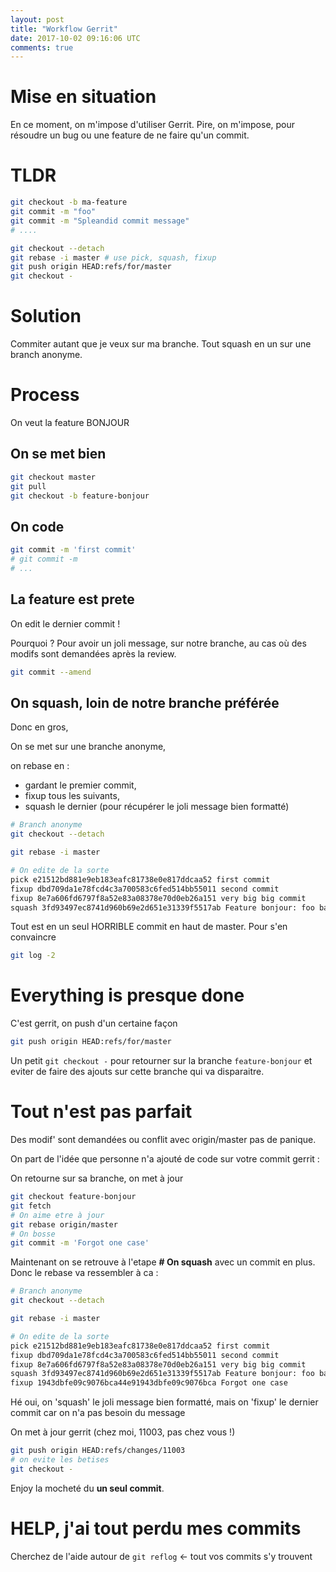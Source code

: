 ```yaml
---
layout: post
title: "Workflow Gerrit"
date: 2017-10-02 09:16:06 UTC
comments: true
---
```


# Mise en situation

En ce moment, on m'impose d'utiliser Gerrit.
Pire, on m'impose, pour résoudre un bug ou une feature de ne faire qu'un commit.

# TLDR

```bash
git checkout -b ma-feature
git commit -m "foo"
git commit -m "Spleandid commit message"
# ....

git checkout --detach
git rebase -i master # use pick, squash, fixup
git push origin HEAD:refs/for/master
git checkout -
```

# Solution

Commiter autant que je veux sur ma branche. Tout squash en un sur une branch anonyme.

# Process

On veut la feature BONJOUR

## On se met bien

```bash
git checkout master
git pull
git checkout -b feature-bonjour
```

## On code

```bash
git commit -m 'first commit'
# git commit -m
# ...
```

## La feature est prete

On edit le dernier commit !

Pourquoi ? Pour avoir un joli message, sur notre branche, au cas où des modifs sont demandées après la review.

```bash
git commit --amend
```

## On squash, loin de notre branche préférée

Donc en gros,

On se met sur une branche anonyme,

on rebase en :

+ gardant le premier commit,
+ fixup tous les suivants,
+ squash le dernier (pour récupérer le joli message bien formatté)

```bash
# Branch anonyme
git checkout --detach

git rebase -i master

# On edite de la sorte
pick e21512bd881e9eb183eafc81738e0e817ddcaa52 first commit
fixup dbd709da1e78fcd4c3a700583c6fed514bb55011 second commit
fixup 8e7a606fd6797f8a52e83a08378e70d0eb26a151 very big big commit
squash 3fd93497ec8741d960b69e2d651e31339f5517ab Feature bonjour: foo bar baz done
```

Tout est en un seul HORRIBLE commit en haut de master. Pour s'en convaincre

```bash
git log -2
```

# Everything is presque done

C'est gerrit, on push d'un certaine façon

```bash
git push origin HEAD:refs/for/master
```

Un petit `git checkout -` pour retourner sur la branche `feature-bonjour` et eviter de faire des ajouts sur cette branche qui va disparaitre.

# Tout n'est pas parfait

Des modif' sont demandées ou conflit avec origin/master pas de panique.

On part de l'idée que personne n'a ajouté de code sur votre commit gerrit :

On retourne sur sa branche, on met à jour

```bash
git checkout feature-bonjour
git fetch
# On aime etre à jour
git rebase origin/master
# On bosse
git commit -m 'Forgot one case'
```

Maintenant on se retrouve à l'etape **# On squash** avec un commit en plus. Donc le rebase va ressembler à ca :

```bash
# Branch anonyme
git checkout --detach

git rebase -i master

# On edite de la sorte
pick e21512bd881e9eb183eafc81738e0e817ddcaa52 first commit
fixup dbd709da1e78fcd4c3a700583c6fed514bb55011 second commit
fixup 8e7a606fd6797f8a52e83a08378e70d0eb26a151 very big big commit
squash 3fd93497ec8741d960b69e2d651e31339f5517ab Feature bonjour: foo bar baz done
fixup 1943dbfe09c9076bca44e91943dbfe09c9076bca Forgot one case
```

Hé oui, on 'squash' le joli message bien formatté, mais on 'fixup' le dernier commit car on n'a pas besoin du message

On met à jour gerrit (chez moi, 11003, pas chez vous !)

```bash
git push origin HEAD:refs/changes/11003
# on evite les betises
git checkout -
```

Enjoy la mocheté du **un seul commit**.

# HELP, j'ai tout perdu mes commits

Cherchez de l'aide autour de `git reflog` <- tout vos commits s'y trouvent
